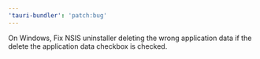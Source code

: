 ```yaml
---
'tauri-bundler': 'patch:bug'
---
```


On Windows, Fix NSIS uninstaller deleting the wrong application data if the delete the application data checkbox is checked.
